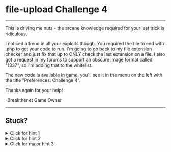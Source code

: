 # file-upload Challenge 4

----------------------

This is driving me nuts - the arcane knowledge required for your last trick is ridiculous.

I noticed a trend in all your exploits though. You required the file to end with .php to get your code to run. I'm going to go back to my file extension checker and just fix that up to ONLY check the last extension on a file. I also got a request in my forums to support an obscure image format called "1337", so I'm adding that to the whitelist.

The new code is available in game, you'll see it in the menu on the left with the title "Preferences: Challenge 4".

Thanks again for your help!

-Breakthenet Game Owner

----------------------

Stuck? 
----------------------
<details> 
  <summary>Click for hint 1</summary>
  1337...? Wth? What is that an extension for?
</details>

<details> 
  <summary>Click for hint 2</summary>
   How does apache handle files with multiple file extensions? 
</details>

<details> 
  <summary>Click for major hint 3</summary>
   Apache uses last known extension if multiple extensions present 
</details>



